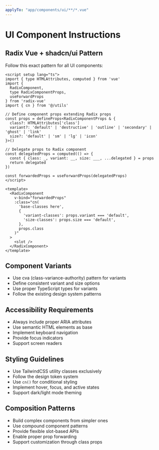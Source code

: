 ```yaml
---
applyTo: "app/components/ui/**/*.vue"
---
```


# UI Component Instructions

## Radix Vue + shadcn/ui Pattern
Follow this exact pattern for all UI components:

```vue
<script setup lang="ts">
import { type HTMLAttributes, computed } from 'vue'
import { 
  RadixComponent, 
  type RadixComponentProps, 
  useForwardProps 
} from 'radix-vue'
import { cn } from '@/utils'

// Define component props extending Radix props
const props = defineProps<RadixComponentProps & { 
  class?: HTMLAttributes['class']
  variant?: 'default' | 'destructive' | 'outline' | 'secondary' | 'ghost' | 'link'
  size?: 'default' | 'sm' | 'lg' | 'icon'
}>()

// Delegate props to Radix component
const delegatedProps = computed(() => {
  const { class: _, variant: __, size: ___, ...delegated } = props
  return delegated
})

const forwardedProps = useForwardProps(delegatedProps)
</script>

<template>
  <RadixComponent
    v-bind="forwardedProps"
    :class="cn(
      'base-classes here',
      {
        'variant-classes': props.variant === 'default',
        'size-classes': props.size === 'default',
      },
      props.class
    )"
  >
    <slot />
  </RadixComponent>
</template>
```

## Component Variants
- Use cva (class-variance-authority) pattern for variants
- Define consistent variant and size options
- Use proper TypeScript types for variants
- Follow the existing design system patterns

## Accessibility Requirements
- Always include proper ARIA attributes
- Use semantic HTML elements as base
- Implement keyboard navigation
- Provide focus indicators
- Support screen readers

## Styling Guidelines
- Use TailwindCSS utility classes exclusively
- Follow the design token system
- Use `cn()` for conditional styling
- Implement hover, focus, and active states
- Support dark/light mode theming

## Composition Patterns
- Build complex components from simpler ones
- Use compound component patterns
- Provide flexible slot-based APIs
- Enable proper prop forwarding
- Support customization through class props

